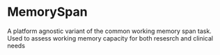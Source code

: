 # MemorySpan
 A platform agnostic variant of the common working memory span task. Used to assess working memory capacity for both resesrch and clinical needs
